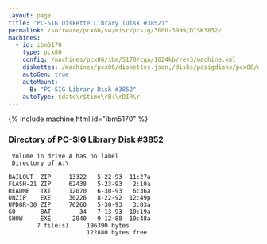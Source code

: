```yaml
---
layout: page
title: "PC-SIG Diskette Library (Disk #3852)"
permalink: /software/pcx86/sw/misc/pcsig/3000-3999/DISK3852/
machines:
  - id: ibm5170
    type: pcx86
    config: /machines/pcx86/ibm/5170/cga/1024kb/rev3/machine.xml
    diskettes: /machines/pcx86/diskettes.json,/disks/pcsigdisks/pcx86/diskettes.json
    autoGen: true
    autoMount:
      B: "PC-SIG Library Disk #3852"
    autoType: $date\r$time\rB:\rDIR\r
---
```


{% include machine.html id="ibm5170" %}

### Directory of PC-SIG Library Disk #3852

     Volume in drive A has no label
     Directory of A:\

    BAILOUT  ZIP     13322   5-22-93  11:27a
    FLASH-21 ZIP     62438   5-23-93   2:10a
    README   TXT     12070   6-30-93   6:36a
    UNZIP    EXE     30226   8-22-92  12:49p
    UPD8R-30 ZIP     76260   5-30-93   3:03a
    GO       BAT        34   7-13-93  10:19a
    SHOW     EXE      2040   9-12-88  10:48a
            7 file(s)     196390 bytes
                          122880 bytes free
